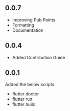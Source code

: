 ## 0.0.7
- Improving Pub Points
- Formatting
- Documentation

## 0.0.4

- Added Contribution Guide

## 0.0.1
Added the below scripts
- flutter doctor
- flutter run
- flutter build
